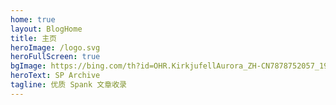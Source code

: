 ```yaml
---
home: true
layout: BlogHome
title: 主页
heroImage: /logo.svg
heroFullScreen: true
bgImage: https://bing.com/th?id=OHR.KirkjufellAurora_ZH-CN7878752057_1920x1080.webp
heroText: SP Archive
tagline: 优质 Spank 文章收录
---
```

